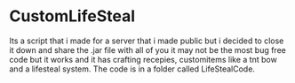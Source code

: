 # CustomLifeSteal
Its a script that i made for a server that i made public but i decided to close it down and share the .jar file with all of you it may not be the most bug free code but it works and it has crafting recepies, customitems like a tnt bow and a lifesteal system. The code is in a folder called LifeStealCode.
